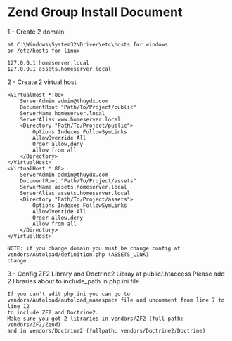 Zend Group Install Document
==================================
1 - Create 2 domain:

	at C:\Windows\System32\Driver\etc\hosts for windows 
	or /etc/hosts for linux

	127.0.0.1 homeserver.local
	127.0.0.1 assets.homeserver.local     

2 - Create 2 virtual host

	<VirtualHost *:80>
		ServerAdmin admin@thuydx.com
		DocumentRoot "Path/To/Project/public"
		ServerName homeserver.local
		ServerAlias www.homeserver.local
		<Directory "Path/To/Project/public">
			Options Indexes FollowSymLinks
			AllowOverride All
			Order allow,deny
			Allow from all
		</Directory>    
	</VirtualHost>
	<VirtualHost *:80>
		ServerAdmin admin@thuydx.com
		DocumentRoot "Path/To/Project/assets"
		ServerName assets.homeserver.local
		ServerAlias assets.homeserver.local
		<Directory "Path/To/Project/assets">
			Options Indexes FollowSymLinks
			AllowOverride All
			Order allow,deny
			Allow from all
		</Directory>    
	</VirtualHost>

	NOTE: if you change domain you must be change config at vendors/Autoload/definition.php (ASSETS_LINK)
	change

3 - Config ZF2 Library and Doctrine2 Libray at public/.htaccess
	Please add 2 libraries about to include_path in php.ini file.

	If you can't edit php.ini you can go to vendors/Autoload/autoload_namespace file and uncomment from line 7 to line 12
	to include ZF2 and Doctrine2. 
	Make sure you got 2 libraries in vendors/ZF2 (full path: vendors/ZF2/Zend)
	and in vendors/Doctrine2 (fullpath: vendors/Doctrine2/Doctrine)
